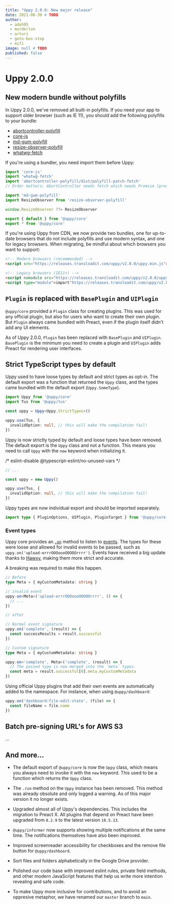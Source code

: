 ```yaml
---
title: "Uppy 2.0.0: New major release"
date: 2021-06-30 # TODO
author: 
  - aduh95
  - murderlon
  - arturi
  - goto-bus-stop
  - mifi
image: null # TODO
published: false
---
```


# Uppy 2.0.0

## New modern bundle without polyfills

In Uppy 2.0.0, we've removed all built-in polyfills. If you need your app to
support older browser (such as IE 11), you should add the following polyfills to your bundle:

- [abortcontroller-polyfill](https://github.com/mo/abortcontroller-polyfill)
- [core-js](https://github.com/zloirock/core-js)
- [md-gum-polyfill](https://github.com/mozdevs/mediaDevices-getUserMedia-polyfill)
- [resize-observer-polyfill](https://github.com/que-etc/resize-observer-polyfill)
- [whatwg-fetch](https://github.com/github/fetch)

If you're using a bundler, you need import them before Uppy:

```js
import 'core-js'
import 'whatwg-fetch'
import 'abortcontroller-polyfill/dist/polyfill-patch-fetch'
// Order matters: AbortController needs fetch which needs Promise (provided by core-js).

import 'md-gum-polyfill'
import ResizeObserver from 'resize-observer-polyfill'

window.ResizeObserver ??= ResizeObserver

export { default } from '@uppy/core'
export * from '@uppy/core'
```

If you're using Uppy from CDN, we now provide two bundles, one for up-to-date
browsers that do not include polyfills and use modern syntax, and one for legacy
browsers. When migrating, be mindful about which browsers you want to support:

```html
<!-- Modern browsers (recommended) -->
<script src="https://releases.transloadit.com/uppy/v2.0.0/uppy.min.js"></script>

<!-- Legacy browsers (IE11+) -->
<script nomodule src="https://releases.transloadit.com/uppy/v2.0.0/uppy.legacy.min.js"></script>
<script type="module">import"https://releases.transloadit.com/uppy/v2.0.0/uppy.min.js";</script>
```
## `Plugin` is replaced with `BasePlugin` and `UIPlugin`

`@uppy/core` provided a `Plugin` class for creating plugins. This was used for any official plugin, but also
for users who want to create their own plugin. But `Plugin` always came bundled with Preact, even if the plugin itself
didn't add any UI elements. 

As of Uppy 2.0.0, `Plugin` has been replaced with `BasePlugin` and `UIPlugin`. `BasePlugin` is the minimum you need to create a plugin
and `UIPlugin` adds Preact for rendering user interfaces.

## Strict TypeScript types by default

Uppy used to have loose types by default and strict types as opt-in.
The default export was a function that returned the `Uppy` class,
and the types came bundled with the default export (`Uppy.SomeType`). 

```ts
import Uppy from '@uppy/core'
import Tus from '@uppy/tus'

const uppy = Uppy<Uppy.StrictTypes>()

uppy.use(Tus, {
  invalidOption: null, // this will make the compilation fail!
})
```

Uppy is now strictly typed by default and loose types have been removed.
The default export is the `Uppy` class and not a function.
This means you need to call `Uppy` with the `new` keyword when initializing it. 

/* eslint-disable @typescript-eslint/no-unused-vars */

```ts
// ...

const uppy = new Uppy()

uppy.use(Tus, {
  invalidOption: null, // this will make the compilation fail!
})
```

Uppy types are now individual export and should be imported separately.

```ts
import type { PluginOptions, UIPlugin, PluginTarget } from '@uppy/core'
```

### Event types

Uppy core provides an [`.on`](https://uppy.io/docs/uppy/#uppy-on-39-event-39-action) method to listen to [events](https://uppy.io/docs/uppy/#Events).
The types for these were loose and allowed for invalid events to be passed, such as `uppy.on('upload-errrOOOoooOOOOOrrrr')`.
Events have received a big update thanks to [Hawxy](https://github.com/Hawxy), making them more strict and accurate.

A breaking was required to make this happen.

```ts
// Before
type Meta = { myCustomMetadata: string }

// invalid event
uppy.on<Meta>('upload-errrOOOoooOOOOOrrrr', () => {
  // ...
})

// after

// Normal event signature
uppy.on('complete', (result) => {
  const successResults = result.successful
})

// Custom signature
type Meta = { myCustomMetadata: string }

uppy.on<'complete', Meta>('complete', (result) => {
  // The passed type is now merged into the `meta` types.
  const meta = result.successful[0].meta.myCustomMetadata
})
```

Using official Uppy plugins that add their own events are automatically added to the namespace.
For instance, when using `@uppy/dashboard`:

```ts
uppy.on('dashboard:file-edit-state', (file) => {
  const fileName = file.name
})
```

## Batch pre-signing URL's for AWS S3

...

## And more...

- The default export of `@uppy/core` is now the `Uppy` class, which means you always need to invoke it with the `new` keyword.
  This used to be a function which returns the `Uppy` class.

- The `.run` method on the `Uppy` instance has been removed.
  This method was already obsolute and only logged a warning.
  As of this major version it no longer exists.

- Upgraded almost all of Uppy's dependencies. This includes the migration to Preact X.
  All plugins that depend on Preact have been upgraded from `8.2.9` to the latest version `10.5.13`.

- `@uppy/informer` now supports showing multiple notifications at the same time. The notifications themselves have also been improved.

- Improved screenreader accessibility for checkboxes and the remove file button for `@uppy/dashboard`.

- Sort files and folders alphabetically in the Google Drive provider.

- Polished our code base with improved eslint rules, private field methods, and other modern JavaScript features
  that help us write more intention revealing and safe code.

- To make Uppy more inclusive for contributions, and to avoid an oppresive metaphor, we have renamed our `master` branch to `main`.
